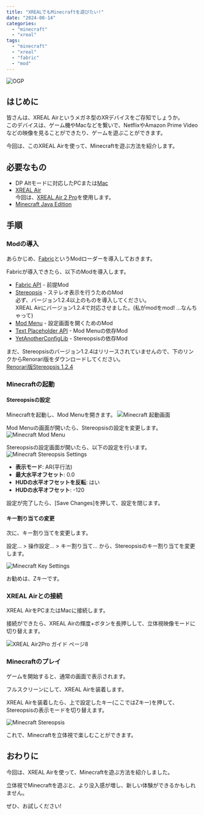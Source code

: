 ```yaml
---
title: "XREALでもMinecraftを遊びたい!"
date: "2024-08-14"
categories: 
  - "minecraft"
  - "xreal"
tags: 
  - "minecraft"
  - "xreal"
  - "fabric"
  - "mod"
---
```


![OGP](images/ogp.png)

## はじめに

皆さんは、XREAL Airというメガネ型のXRデバイスをご存知でしょうか。  
このデバイスは、ゲーム機やMacなどを繋いで、NetflixやAmazon Prime Videoなどの映像を見ることができたり、ゲームを遊ぶことができます。

今回は、このXREAL Airを使って、Minecraftを遊ぶ方法を紹介します。

## 必要なもの

- DP Altモードに対応したPCまたは[Mac](https://mac.com/)
- [XREAL Air](https://www.xreal.com/jp/air)  
  今回は、[XREAL Air 2 Pro](https://www.xreal.com/jp/air2)を使用します。
- [Minecraft Java Edition](https://www.minecraft.net/ja-jp/store/minecraft-java-edition)

## 手順

### Modの導入

あらかじめ、[Fabric](https://fabricmc.net/)というModローダーを導入しておきます。

Fabricが導入できたら、以下のModを導入します。

- [Fabric API](https://modrinth.com/mod/fabric-api) - 前提Mod
- [Stereopsis](https://modrinth.com/mod/stereopsis) - ステレオ表示を行うためのMod  
  必ず、バージョン1.2.4以上のものを導入してください。  
  XREAL Airにバージョン1.2.4で対応させました。(私がmodをmod! ...なんちゃって)
- [Mod Menu](https://modrinth.com/mod/modmenu) - 設定画面を開くためのMod
- [Text Placeholder API](https://modrinth.com/mod/placeholder-api) - Mod Menuの依存Mod
- [YetAnotherConfigLib](https://modrinth.com/mod/yacl) - Stereopsisの依存Mod

まだ、Stereopsisのバージョン1.2.4はリリースされていませんので、下のリンクからRenorari版をダウンロードしてください。  
[Renorari版Stereopsis 1.2.4](files/Stereopsis-1.2.4.jar)

### Minecraftの起動

#### Stereopsisの設定

Minecraftを起動し、Mod Menuを開きます。
![Minecraft 起動画面](images/minecraft-1.png)

Mod Menuの画面が開いたら、Stereopsisの設定を変更します。
![Minecraft Mod Menu](images/minecraft-2.png)

Stereopsisの設定画面が開いたら、以下の設定を行います。
![Minecraft Stereopsis Settings](images/minecraft-3.png)

- **表示モード**: AR(平行法)
- **最大水平オフセット**: 0.0
- **HUDの水平オフセットを反転**: はい
- **HUDの水平オフセット**: -120

設定が完了したら、[Save Changes]を押して、設定を閉じます。

#### キー割り当ての変更

次に、キー割り当てを変更します。

設定... > 操作設定... > キー割り当て... から、Stereopsisのキー割り当てを変更します。

![Minecraft Key Settings](images/minecraft-4.png)

お勧めは、Zキーです。

### XREAL Airとの接続

XREAL AirをPCまたはMacに接続します。

接続ができたら、XREAL Airの輝度+ボタンを長押しして、立体視映像モードに切り替えます。

![XREAL Air2Pro ガイド ページ8](images/xreal-air2pro-guide-p8.png)

### Minecraftのプレイ

ゲームを開始すると、通常の画面で表示されます。

フルスクリーンにして、XREAL Airを装着します。

XREAL Airを装着したら、上で設定したキー(ここではZキー)を押して、Stereopsisの表示モードを切り替えます。

![Minecraft Stereopsis](images/minecraft-5.png)

これで、Minecraftを立体視で楽しむことができます。

## おわりに

今回は、XREAL Airを使って、Minecraftを遊ぶ方法を紹介しました。

立体視でMinecraftを遊ぶと、より没入感が増し、新しい体験ができるかもしれません。

ぜひ、お試しください!
